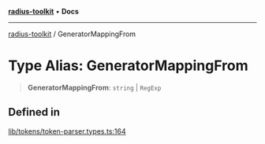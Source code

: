 [**radius-toolkit**](../README.md) • **Docs**

***

[radius-toolkit](../globals.md) / GeneratorMappingFrom

# Type Alias: GeneratorMappingFrom

> **GeneratorMappingFrom**: `string` \| `RegExp`

## Defined in

[lib/tokens/token-parser.types.ts:164](https://github.com/rangle/radius-token-tango/blob/0fa25351e79af51a833bcebadbd83e27a9791a4f/packages/radius-toolkit/src/lib/tokens/token-parser.types.ts#L164)
